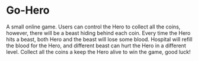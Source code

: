 # Go-Hero
A small online game. Users can control the Hero to collect all the coins, however, there will be a beast hiding behind each coin. Every time the Hero hits a beast, both Hero and the beast will lose some blood. Hospital will refill the blood for the Hero, and different beast can hurt the Hero in a different level. Collect all the coins a keep the Hero alive to win the game, good luck!
